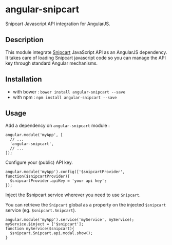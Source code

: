 angular-snipcart
================

Snipcart Javascript API integration for AngularJS.

Description
-----------

This module integrate [Snipcart](https://snipcart.com) JavaScript API as an AngularJS dependency.
It takes care of loading Snipcart javascript code so you can manage the
API key through standard Angular mechanisms.

Installation
------------

 * with bower : ``bower install angular-snipcart --save``
 * with npm : ``npm install angular-snipcart --save``
 
Usage
-----

Add a dependency on ``angular-snipcart`` module :

    angular.module('myApp', [
      // ...
      'angular-snipcart',
      // ...
    ]);

Configure your (public) API key.

    angular.module('myApp').config(['$snipcartProvider', function($snipcartProvider){
      $snipcartProvider.apiKey = 'your api key';
    });

Inject the $snipcart service wherever you need to use ``Snipcart``.

You can retrieve the ``Snipcart`` global as a property on the injected ``$snipcart`` service (eg. ``$snipcart.Snipcart``).

    angular.module('myApp').service('myService', myService);
    myService.$inject = ['$snipcart'];
    function myService($snipcart){
      $snipcart.Snipcart.api.modal.show();
    }
